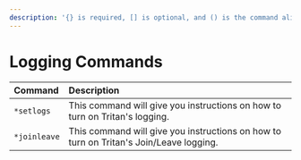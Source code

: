 ```yaml
---
description: '{} is required, [] is optional, and () is the command alias.'
---
```


# Logging Commands

| Command | Description |
| :--- | :--- |
| `*setlogs` | This command will give you instructions on how to turn on Tritan's logging. |
| `*joinleave` | This command will give you instructions on how to turn on Tritan's Join/Leave logging. |

